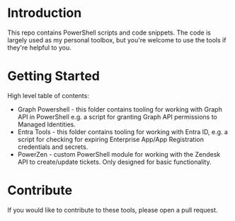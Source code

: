 # Introduction 
This repo contains PowerShell scripts and code snippets. The code is largely used as my personal toolbox, but you're welcome to use the tools if they're helpful to you.

# Getting Started
High level table of contents:
* Graph Powershell - this folder contains tooling for working with Graph API in PowerShell e.g. a script for granting Graph API permissions to Managed Identities.
* Entra Tools - this folder contains tooling for working with Entra ID, e.g. a script for checking for expiring Enterprise App/App Registration credentials and secrets.
* PowerZen - custom PowerShell module for working with the Zendesk API to create/update tickets. Only designed for basic functionality.

# Contribute
If you would like to contribute to these tools, please open a pull request.
